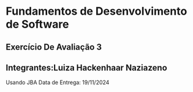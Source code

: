# Fundamentos de Desenvolvimento de Software
## Exercício De Avaliação 3
## Integrantes:Luiza Hackenhaar Naziazeno
Usando JBA
Data de Entrega: 19/11/2024

